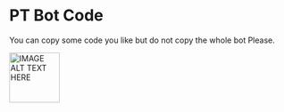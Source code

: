 # PT Bot Code

You can copy some code you like but do not copy the whole bot Please.

<a href="https://www.youtube.com/channel/UCVtwwZVLx2-CE7ylPk6M2eQ" target="_blank"><img src="https://cdn.discordapp.com/attachments/728657562429292545730143649614135296/profile.jpg" alt="IMAGE ALT TEXT HERE" width="90" height="90"/></a>